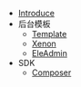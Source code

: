 * [Introduce](/开发框架/ "Introduce")
* 后台模板
  * [Template](/开发框架/后台模板/Tpl.md "Template")
  * [Xenon](/开发框架/后台模板/Xenon.md "Xenon")
  * [EleAdmin](/开发框架/后台模板/EleAdmin.md "EleAdmin")
* SDK
  * [Composer](/开发框架/composer.md "第三方类库")
